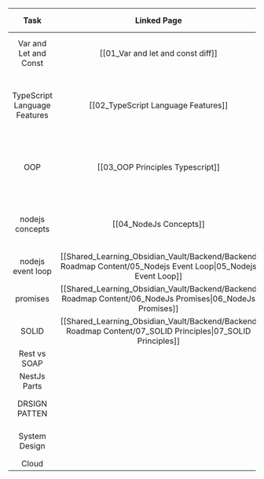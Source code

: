 
|             Task             |                                                  Linked Page                                                  |                   Local Articles                    |                                            Link                                             |     Status      |
| :--------------------------: | :-----------------------------------------------------------------------------------------------------------: | :-------------------------------------------------: | :-----------------------------------------------------------------------------------------: | :-------------: |
|    Var and Let and Const     |                                       [[01_Var and let and const diff]]                                       |   [[Var, Let, and Const – What's the Difference]]   |          https://www.freecodecamp.org/news/var-let-and-const-whats-the-difference/          |      Done       |
| TypeScript Language Features |                                      [[02_TypeScript Language Features]]                                      | [[Learn Object-Oriented Programming in TypeScript]] |     https://www.freecodecamp.org/news/learn-object-oriented-programming-in-typescript/      |      Done       |
|             OOP              |                                       [[03_OOP Principles Typescript]]                                        | [[Learn Object-Oriented Programming in TypeScript]] |     https://www.freecodecamp.org/news/learn-object-oriented-programming-in-typescript/      |      Done       |
|       nodejs concepts        |                                            [[04_NodeJs Concepts]]                                             |    [[How does NodeJS handle multiple requests]]     | https://medium.com/@kumuthini.program/how-does-nodejs-handle-multiple-requests-97a2b094e762 |      Done       |
|      nodejs event loop       | [[Shared_Learning_Obsidian_Vault/Backend/Backend Roadmap Content/05_Nodejs Event Loop\|05_Nodejs Event Loop]] |                                                     |                                                                                             | Not Started Yet |
|           promises           |   [[Shared_Learning_Obsidian_Vault/Backend/Backend Roadmap Content/06_NodeJs Promises\|06_NodeJs Promises]]   |                                                     |                                                                                             |      Done       |
|            SOLID             |  [[Shared_Learning_Obsidian_Vault/Backend/Backend Roadmap Content/07_SOLID Principles\|07_SOLID Principles]]  |                                                     |                         https://www.youtube.com/watch?v=MrDYsFbtFZM                         |      Done       |
|         Rest vs SOAP         |                                                                                                               |                                                     |                                                                                             |                 |
|         NestJs Parts         |                                                                                                               |                                                     |                                                                                             |                 |
|        DRSIGN PATTEN         |                                                                                                               |                                                     |                                                                                             | Not Started Yet |
|        System Design         |                                                                                                               |                                                     |                                                                                             | Not Started Yet |
|            Cloud             |                                                                                                               |                                                     |                                                                                             |                 |
